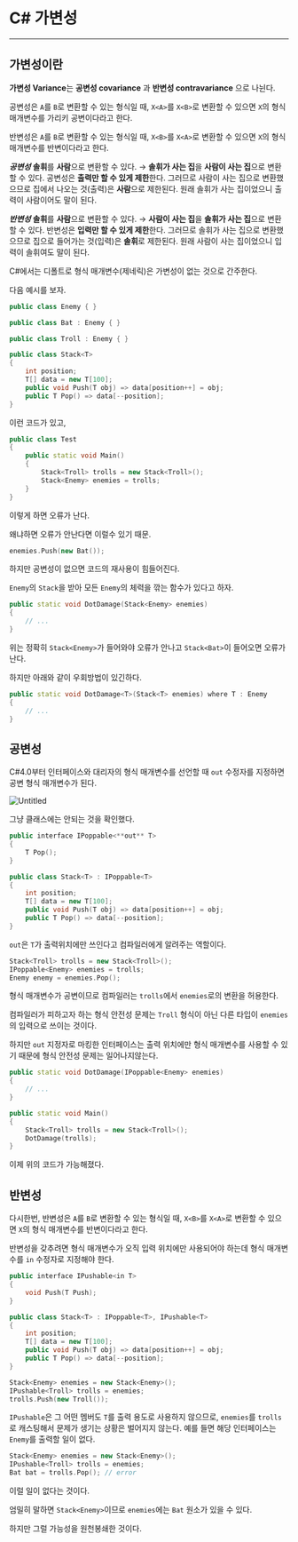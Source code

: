 # C# 가변성

---

## 가변성이란

**가변성 Variance**는 **공변성 covariance** 과 **반변성 contravariance** 으로 나뉜다.

공변성은 `A`를 `B`로 변환할 수 있는 형식일 때, `X<A>`를 `X<B>`로 변환할 수 있으면 `X`의 형식 매개변수를 가리키 공변이다라고 한다.

반변성은 `A`를 `B`로 변환할 수 있는 형식일 때, `X<B>`를 `X<A>`로 변환할 수 있으면 `X`의 형식 매개변수를 반변이다라고 한다.

***공변성***
**솔휘**를 **사람**으로 변환할 수 있다. → **솔휘가 사는 집**을 **사람이 사는 집**으로 변환할 수 있다.
공변성은 **출력만 할 수 있게 제한**한다. 그러므로 사람이 사는 집으로 변환했으므로 집에서 나오는 것(출력)은 **사람**으로 제한된다. 원래 솔휘가 사는 집이었으니 출력이 사람이어도 말이 된다.

***반변성***
**솔휘**를 **사람**으로 변환할 수 있다. → **사람이 사는 집**을 **솔휘가 사는 집**으로 변환할 수 있다.
반변성은 **입력만 할 수 있게 제한**한다. 그러므로 솔휘가 사는 집으로 변환했으므로 집으로 들어가는 것(입력)은 **솔휘**로 제한된다. 원래 사람이 사는 집이었으니 입력이 솔휘여도 말이 된다.

C#에서는 디폴트로 형식 매개변수(제네릭)은 가변성이 없는 것으로 간주한다.

다음 예시를 보자.

```cpp
public class Enemy { }

public class Bat : Enemy { }

public class Troll : Enemy { }

public class Stack<T>
{
    int position;
    T[] data = new T[100];
    public void Push(T obj) => data[position++] = obj;
    public T Pop() => data[--position];
}
```

이런 코드가 있고, 

```cpp
public class Test
{
    public static void Main()
    {
        Stack<Troll> trolls = new Stack<Troll>();
        Stack<Enemy> enemies = trolls;
    }
}
```

이렇게 하면 오류가 난다.

왜냐하면 오류가 안난다면 이럴수 있기 때문.

```cpp
enemies.Push(new Bat());
```

하지만 공변성이 없으면 코드의 재사용이 힘들어진다.

`Enemy`의 `Stack`을 받아 모든 `Enemy`의 체력을 깎는 함수가 있다고 하자.

```cpp
public static void DotDamage(Stack<Enemy> enemies)
{
    // ...
}
```

위는 정확히 `Stack<Enemy>`가 들어와야 오류가 안나고 `Stack<Bat>`이 들어오면 오류가 난다.

하지만 아래와 같이 우회방법이 있긴하다.

```cpp
public static void DotDamage<T>(Stack<T> enemies) where T : Enemy
{
    // ...
}
```

## 공변성

C#4.0부터 인터페이스와 대리자의 형식 매개변수를 선언할 때 `out` 수정자를 지정하면 공변 형식 매개변수가 된다.

![Untitled](C#%20%E1%84%80%E1%85%A1%E1%84%87%E1%85%A7%E1%86%AB%E1%84%89%E1%85%A5%E1%86%BC%2073354a6a80934cb2af53d168a5b4b2bf/Untitled.png)

그냥 클래스에는 안되는 것을 확인했다.

```cpp
public interface IPoppable<**out** T>
{
    T Pop();
}

public class Stack<T> : IPoppable<T>
{
    int position;
    T[] data = new T[100];
    public void Push(T obj) => data[position++] = obj;
    public T Pop() => data[--position];
}
```

`out`은 `T`가 출력위치에만 쓰인다고 컴파일러에게 알려주는 역할이다. 

```cpp
Stack<Troll> trolls = new Stack<Troll>();
IPoppable<Enemy> enemies = trolls;
Enemy enemy = enemies.Pop();
```

형식 매개변수가 공변이므로 컴파일러는 `trolls`에서 `enemies`로의 변환을 허용한다. 

컴파일러가 피하고자 하는 형식 안전성 문제는 `Troll` 형식이 아닌 다른 타입이 `enemies`의 입력으로 쓰이는 것이다. 

하지만 `out` 지정자로 마킹한 인터페이스는 출력 위치에만 형식 매개변수를 사용할 수 있기 때문에 형식 안전성 문제는 일어나지않는다.

```cpp
public static void DotDamage(IPoppable<Enemy> enemies)
{
    // ...
}

public static void Main()
{
    Stack<Troll> trolls = new Stack<Troll>();
    DotDamage(trolls);
}
```

이제 위의 코드가 가능해졌다.

## 반변성

다시한번, 반변성은 `A`를 `B`로 변환할 수 있는 형식일 때, `X<B>`를 `X<A>`로 변환할 수 있으면 `X`의 형식 매개변수를 반변이다라고 한다.

반변성을 갖추려면 형식 매개변수가 오직 입력 위치에만 사용되어야 하는데 형식 매개변수를 `in` 수정자로 지정해야 한다.

```cpp
public interface IPushable<in T>
{
    void Push(T Push);
}

public class Stack<T> : IPoppable<T>, IPushable<T>
{
    int position;
    T[] data = new T[100];
    public void Push(T obj) => data[position++] = obj;
    public T Pop() => data[--position];
}
```

```cpp
Stack<Enemy> enemies = new Stack<Enemy>();
IPushable<Troll> trolls = enemies;
trolls.Push(new Troll());
```

`IPushable`은 그 어떤 멤버도 `T`를 출력 용도로 사용하지 않으므로, `enemies`를 `trolls`로 캐스팅해서 문제가 생기는 상황은 벌어지지 않는다. 예를 들면 해당 인터페이스는 `Enemy`를 출력할 일이 없다.

```cpp
Stack<Enemy> enemies = new Stack<Enemy>();
IPushable<Troll> trolls = enemies;
Bat bat = trolls.Pop(); // error
```

이럴 일이 없다는 것이다.

엄밀히 말하면 `Stack<Enemy>`이므로 `enemies`에는 `Bat` 원소가 있을 수 있다.

하지만 그럴 가능성을 원천봉쇄한 것이다.